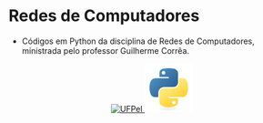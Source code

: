 # Redes de Computadores

- Códigos em Python da disciplina de Redes de Computadores, ministrada pelo professor Guilherme Corrêa.

<p align="center">
  <a href="https://portal.ufpel.edu.br/">
    <img alt="UFPel" src="https://upload.wikimedia.org/wikipedia/commons/4/49/UFPEL-ESCUDO-2013.png" width="85" />
    <img alt="Python" src="https://raw.githubusercontent.com/devicons/devicon/master/icons/python/python-original.svg" width="85">
  </a>
</p>